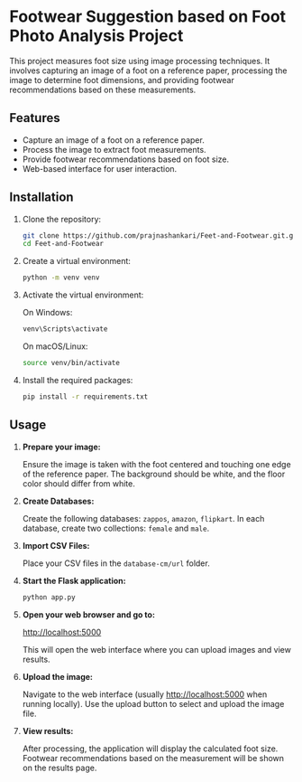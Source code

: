 # Footwear Suggestion based on Foot Photo Analysis Project

This project measures foot size using image processing techniques. It involves capturing an image of a foot on a reference paper, processing the image to determine foot dimensions, and providing footwear recommendations based on these measurements.

## Features
- Capture an image of a foot on a reference paper.
- Process the image to extract foot measurements.
- Provide footwear recommendations based on foot size.
- Web-based interface for user interaction.


## Installation

1. Clone the repository:

    ```bash
    git clone https://github.com/prajnashankari/Feet-and-Footwear.git.git
    cd Feet-and-Footwear
    ```

2. Create a virtual environment:

    ```bash
    python -m venv venv
    ```

3. Activate the virtual environment:

    On Windows:

    ```bash
    venv\Scripts\activate
    ```

    On macOS/Linux:

    ```bash
    source venv/bin/activate
    ```

4. Install the required packages:

    ```bash
    pip install -r requirements.txt
    ```

## Usage

1. **Prepare your image:**

    Ensure the image is taken with the foot centered and touching one edge of the reference paper. The background should be white, and the floor color should differ from white.

2. **Create Databases:**

    Create the following databases: `zappos`, `amazon`, `flipkart`. In each database, create two collections: `female` and `male`.

3. **Import CSV Files:**

    Place your CSV files in the `database-cm/url` folder.

4. **Start the Flask application:**

    ```bash
    python app.py
    ```
    
5. **Open your web browser and go to:**

    [http://localhost:5000](http://localhost:5000)

    This will open the web interface where you can upload images and view results.

6. **Upload the image:**

    Navigate to the web interface (usually [http://localhost:5000](http://localhost:5000) when running locally). Use the upload button to select and upload the image file.

7. **View results:**

    After processing, the application will display the calculated foot size. Footwear recommendations based on the measurement will be shown on the results page.
